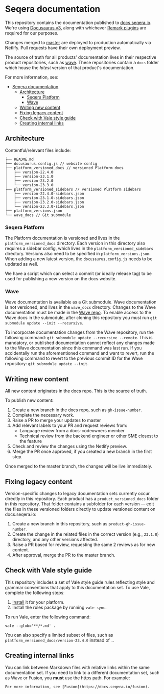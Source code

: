 # Seqera documentation

This repository contains the documentation published to [docs.seqera.io](https://docs.seqera.io). We're using [Docusaurus v3](https://docusaurus.io/docs/docs-introduction), along with whichever [Remark plugins](https://docusaurus.io/docs/markdown-features/plugins) are required for our purposes.

Changes merged to [master](https://github.com/seqeralabs/docs) are deployed to production automatically via Netlify. Pull requests have their own deployment preview.

The source of truth for all products' documentation lives in their respective product repositories, such as [wave](https://github.com/seqeralabs/wave). These repositories contain a `docs` folder which house the _latest_ version of that product's documentation.

For more information, see:

- [Seqera documentation](#seqera-documentation)
  - [Architecture](#architecture)
    - [Seqera Platform](#seqera-platform)
    - [Wave](#wave)
  - [Writing new content](#writing-new-content)
  - [Fixing legacy content](#fixing-legacy-content)
  - [Check with Vale style guide](#check-with-vale-style-guide)
  - [Creating internal links](#creating-internal-links)

## Architecture

Contentful/relevant files include:

```
├── README.md
├── docusaurus.config.js // website config
├── platform_versioned_docs // versioned Platform docs
│   ├── version-22.4.0
│   ├── version-23.1.0
│   ├── version-23.2.0
│   └── version-23.3.0
├── platform_versioned_sidebars // versioned Platform sidebars
│   ├── version-22.4.0-sidebars.json
│   ├── version-23.1.0-sidebars.json
│   ├── version-23.2.0-sidebars.json
│   └── version-23.3.0-sidebars.json
├── platform_versions.json
└── wave_docs // Git submodule
```

### Seqera Platform

The Platform documentation is versioned and lives in the `platform_versioned_docs` directory. Each version in this directory also requires a sidebar config, which lives in the `platform_versioned_sidebars` directory. Versions also need to be specified in `platform_versions.json`. When adding a new latest version, the `docusaurus.config.js` needs to be updated as well.

We have a script which can select a commit (or ideally release tag) to be used for publishing a new version on the docs website.

### Wave

Wave documentation is available as a Git submodule. Wave documentation is not versioned, and lives in the `wave_docs` directory. Changes to the Wave documentation must be made in the [Wave repo](https://github.com/seqeralabs/wave/tree/master/docs). To enable access to the Wave docs in the submodule, after cloning this repository you must run `git submodule update --init --recursive`.

To incorporate documentation changes from the Wave repository, run the following command: `git submodule update --recursive --remote`. This is mandatory, or published documentation cannot reflect any changes made to the Wave documentation since this command was last run. If you accidentally run the aforementioned command and want to revert, run the following command to revert to the previous commit ID for the Wave repository: `git submodule update --init`.

## Writing new content

All new content originates in the docs repo. This is the source of truth.

To publish new content:

1. Create a new branch in the docs repo, such as `gh-issue-number`.
2. Complete the necessary work.
4. Raise a PR to merge your updates to master
5. Add relevant labels to your PR and request reviews from:
   - Language review from a docs-codeowners member
   - Technical review from the backend engineer or other SME closest to the feature
6. Check and review the changes using the Netlify preview.
7. Merge the PR once approved, if you created a new branch in the first step.

Once merged to the master branch, the changes will be live immediately.

## Fixing legacy content

Version-specific changes to legacy documentation sets currently occur directly in this repository. Each product has a `product_versioned_docs` folder in this repository. That folder contains a subfolder for each version — edit the files in these versioned folders directly to update versioned content on docs.seqera.io:

1. Create a new branch in this repository, such as `product-gh-issue-number`.
2. Create the change in the related files in the correct version (e.g., `23.1.0`) directory, and any other versions affected.
3. Raise a PR based for review, requesting the same 2 reviews as for new content.
4. After approval, merge the PR to the master branch.

## Check with Vale style guide

This repository includes a set of Vale style guide rules reflecting style and grammar conventions that apply to this documentation set. To use Vale, complete the following steps:

1. [Install](https://vale.sh/docs/vale-cli/installation/) it for your platform.
1. Install the rules package by running `vale sync`.

To run Vale, enter the following command:

```
vale --glob='**/*.md' .
```

You can also specify a limited subset of files, such as `platform_versioned_docs/version-23.4.0` instead of `.`.

## Creating internal links

You can link between Markdown files with relative links within the same documentation set. If you need to link to a different documentation set, such as Wave or Fusion, you **must** use the https path. For example:

```
For more information, see [Fusion](https://docs.seqera.io/fusion).
```
